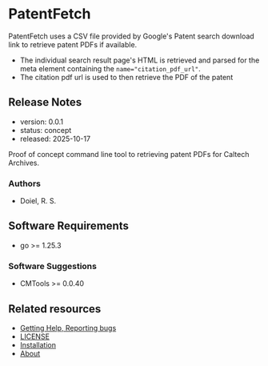 

# PatentFetch

PatentFetch uses a CSV file provided by Google's Patent search download link to retrieve patent PDFs if available.

- The individual search result page's HTML is retrieved and parsed for the meta element containing the `name="citation_pdf_url"`. 
- The citation pdf url is used to then retrieve the PDF of the patent

## Release Notes

- version: 0.0.1
- status: concept
- released: 2025-10-17

Proof of concept command line tool to retrieving patent PDFs for Caltech Archives.


### Authors

- Doiel, R. S.



## Software Requirements

- go >= 1.25.3

### Software Suggestions

- CMTools >= 0.0.40



## Related resources



- [Getting Help, Reporting bugs](https://github.com/caltechlibrary/PatentFetch/issues)
- [LICENSE](https://caltechlibrary.github.io/PatentFetch/LICENSE)
- [Installation](INSTALL.md)
- [About](about.md)


